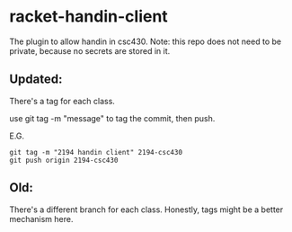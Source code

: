 racket-handin-client
====================

The plugin to allow handin in csc430. Note: this repo does not need to be
private, because no secrets are stored in it.

## Updated:

There's a tag for each class.

use git tag -m "message" <name-of-tag> to tag the commit, then push.

E.G.

```
git tag -m "2194 handin client" 2194-csc430
git push origin 2194-csc430
```

## Old:

There's a different branch for each class. Honestly, tags might be a better
mechanism here.
